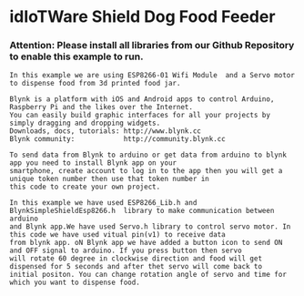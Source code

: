  # **idIoTWare Shield Dog Food Feeder**
  ###  **Attention: Please install all libraries from our Github Repository to enable this example to run.**
    
    In this example we are using ESP8266-01 Wifi Module  and a Servo motor to dispense food from 3d printed food jar.
    
    Blynk is a platform with iOS and Android apps to control Arduino, Raspberry Pi and the likes over the Internet. 
    You can easily build graphic interfaces for all your projects by simply dragging and dropping widgets.
    Downloads, docs, tutorials: http://www.blynk.cc
    Blynk community:            http://community.blynk.cc 
  
    To send data from Blynk to arduino or get data from arduino to blynk app you need to install Blynk app on your 
    smartphone, create account to log in to the app then you will get a unique token number then use that token number in 
    this code to create your own project.
    
    In this example we have used ESP8266_Lib.h and BlynkSimpleShieldEsp8266.h  library to make communication between arduino
    and Blynk app.We have used Servo.h library to control servo motor. In this code we have used vitual pin(v1) to receive data 
    from blynk app. oN Blynk app we have added a button icon to send ON and OFF signal to arduino. If you press button then servo
    will rotate 60 degree in clockwise direction and food will get dispensed for 5 seconds and after thet servo will come back to 
    initial positon. You can change rotation angle of servo and time for which you want to dispense food. 
